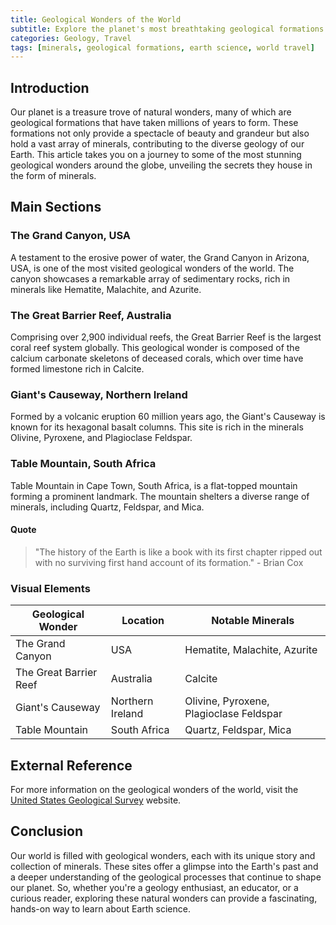 ```yaml
---
title: Geological Wonders of the World
subtitle: Explore the planet's most breathtaking geological formations and the minerals within them.
categories: Geology, Travel
tags: [minerals, geological formations, earth science, world travel]
---
```


## Introduction

Our planet is a treasure trove of natural wonders, many of which are geological formations that have taken millions of years to form. These formations not only provide a spectacle of beauty and grandeur but also hold a vast array of minerals, contributing to the diverse geology of our Earth. This article takes you on a journey to some of the most stunning geological wonders around the globe, unveiling the secrets they house in the form of minerals.

## Main Sections

### The Grand Canyon, USA

A testament to the erosive power of water, the Grand Canyon in Arizona, USA, is one of the most visited geological wonders of the world. The canyon showcases a remarkable array of sedimentary rocks, rich in minerals like Hematite, Malachite, and Azurite.

### The Great Barrier Reef, Australia

Comprising over 2,900 individual reefs, the Great Barrier Reef is the largest coral reef system globally. This geological wonder is composed of the calcium carbonate skeletons of deceased corals, which over time have formed limestone rich in Calcite.

### Giant's Causeway, Northern Ireland

Formed by a volcanic eruption 60 million years ago, the Giant's Causeway is known for its hexagonal basalt columns. This site is rich in the minerals Olivine, Pyroxene, and Plagioclase Feldspar.

### Table Mountain, South Africa

Table Mountain in Cape Town, South Africa, is a flat-topped mountain forming a prominent landmark. The mountain shelters a diverse range of minerals, including Quartz, Feldspar, and Mica.

#### Quote

> "The history of the Earth is like a book with its first chapter ripped out with no surviving first hand account of its formation." - Brian Cox

### Visual Elements

| Geological Wonder | Location | Notable Minerals |
| ----------------- | -------- | ---------------- |
| The Grand Canyon  | USA      | Hematite, Malachite, Azurite |
| The Great Barrier Reef | Australia | Calcite |
| Giant's Causeway  | Northern Ireland | Olivine, Pyroxene, Plagioclase Feldspar |
| Table Mountain    | South Africa | Quartz, Feldspar, Mica |

## External Reference

For more information on the geological wonders of the world, visit the [United States Geological Survey](https://www.usgs.gov/) website.

## Conclusion

Our world is filled with geological wonders, each with its unique story and collection of minerals. These sites offer a glimpse into the Earth's past and a deeper understanding of the geological processes that continue to shape our planet. So, whether you're a geology enthusiast, an educator, or a curious reader, exploring these natural wonders can provide a fascinating, hands-on way to learn about Earth science.
```
